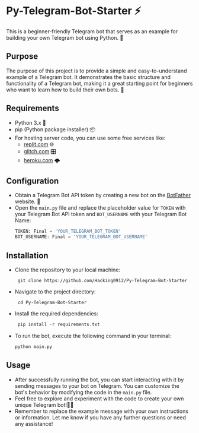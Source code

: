 # Py-Telegram-Bot-Starter ⚡

This is a beginner-friendly Telegram bot that serves as an example for building your own Telegram bot using Python. 🤖

## Purpose

The purpose of this project is to provide a simple and easy-to-understand example of a Telegram bot. It demonstrates the basic structure and functionality of a Telegram bot, making it a great starting point for beginners who want to learn how to build their own bots. 🚀



## Requirements

- Python 3.x 🐍
- pip (Python package installer) 📦
- For hosting server code, you can use some free services like:
    - [replit.com](https://replit.com/) 🌐
    - [glitch.com](https://glitch.com/) 🎛️
    - [heroku.com](https://heroku.com/) 🌩️
      
## Configuration
- Obtain a Telegram Bot API token by creating a new bot on the [BotFather](https://telegram.me/BotFather) website. 🤖
- Open the `main.py` file and replace the placeholder value for `TOKEN` with your Telegram Bot API token and `BOT_USERNAME` with your Telegram Bot Name:
  ```python
  TOKEN: Final = 'YOUR_TELEGRAM_BOT_TOKEN'
  BOT_USERNAME: Final = 'YOUR_TELEGRAM_BOT_USERNAME'
  ```
  
  
## Installation

- Clone the repository to your local machine:
     ```shell
      git clone https://github.com/Hacking0912/Py-Telegram-Bot-Starter
     ```

- Navigate to the project directory:
     ```shell
      cd Py-Telegram-Bot-Starter
     ```
- Install the required dependencies:
     ```python
      pip install -r requirements.txt
     ```
- To run the bot, execute the following command in your terminal:
     ```python
     python main.py
     ```

## Usage
- After successfully running the bot, you can start interacting with it by sending messages to your bot on Telegram. You can customize the bot's behavior by modifying the code in the `main.py` file.
- Feel free to explore and experiment with the code to create your own unique Telegram bot!🧪🔬
- Remember to replace the example message with your own instructions or information. Let me know if you have any further questions or need any assistance!
